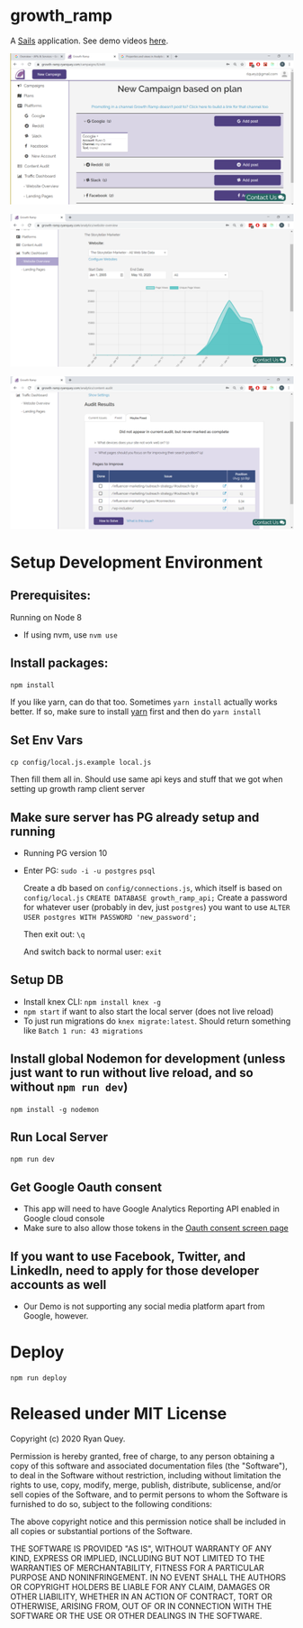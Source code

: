 # growth_ramp

A [Sails](http://sailsjs.org) application. See demo videos [here](https://www.youtube.com/playlist?list=PLGiO0wyxB_OnIQRe9CHlcafq34EdkGoD_).

![image](https://github.com/RyanQuey/growth_ramp_api/raw/master/screenshots/Growth-Ramp-Plans.png)

![image](https://github.com/RyanQuey/growth_ramp_api/raw/master/screenshots/GR-website-overview-chart.png)

![image](https://github.com/RyanQuey/growth_ramp_api/raw/master/screenshots/GR-audit-results-next-month.png)

# Setup Development Environment

## Prerequisites:
Running on Node 8

- If using nvm, use `nvm use`

## Install packages:
`npm install`

If you like yarn, can do that too. Sometimes `yarn install` actually works better. If so, make sure to install [yarn](https://classic.yarnpkg.com/en/docs/install/#debian-stable) first and then do `yarn install`

## Set Env Vars
`cp config/local.js.example local.js`

Then fill them all in. Should use same api keys and stuff that we got when setting up growth ramp client server

## Make sure server has PG already setup and running
- Running PG version 10
- Enter PG:
    `sudo -i -u postgres`
    `psql`

    Create a db based on `config/connections.js`, which itself is based on `config/local.js`
    `CREATE DATABASE growth_ramp_api;`
    Create a password for whatever user (probably in dev, just `postgres`) you want to use
    `ALTER USER postgres WITH PASSWORD 'new_password';`

    Then exit out:
    `\q`

    And switch back to normal user:
    `exit`

## Setup DB
- Install knex CLI: `npm install knex -g`
- `npm start` if want to also start the local server (does not live reload)
- To just run migrations do `knex migrate:latest`.
    Should return something like `Batch 1 run: 43 migrations`

## Install global Nodemon for development (unless just want to run without live reload, and so without `npm run dev`)
`npm install -g nodemon`

## Run Local Server
`npm run dev`

## Get Google Oauth consent
- This app will need to have Google Analytics Reporting API enabled in Google cloud console
- Make sure to also allow those tokens in the [Oauth consent screen page](https://console.developers.google.com/apis/credentials/consent/edit)

## If you want to use Facebook, Twitter, and LinkedIn, need to apply for those developer accounts as well
- Our Demo is not supporting any social media platform apart from Google, however.


# Deploy
`npm run deploy`

# Released under MIT License

Copyright (c) 2020 Ryan Quey.

Permission is hereby granted, free of charge, to any person obtaining a copy of this software and associated documentation files (the "Software"), to deal in the Software without restriction, including without limitation the rights to use, copy, modify, merge, publish, distribute, sublicense, and/or sell copies of the Software, and to permit persons to whom the Software is furnished to do so, subject to the following conditions:

The above copyright notice and this permission notice shall be included in all copies or substantial portions of the Software.

THE SOFTWARE IS PROVIDED "AS IS", WITHOUT WARRANTY OF ANY KIND, EXPRESS OR IMPLIED, INCLUDING BUT NOT LIMITED TO THE WARRANTIES OF MERCHANTABILITY, FITNESS FOR A PARTICULAR PURPOSE AND NONINFRINGEMENT. IN NO EVENT SHALL THE AUTHORS OR COPYRIGHT HOLDERS BE LIABLE FOR ANY CLAIM, DAMAGES OR OTHER LIABILITY, WHETHER IN AN ACTION OF CONTRACT, TORT OR OTHERWISE, ARISING FROM, OUT OF OR IN CONNECTION WITH THE SOFTWARE OR THE USE OR OTHER DEALINGS IN THE SOFTWARE.
